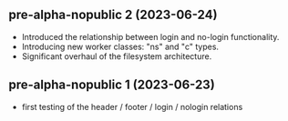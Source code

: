 ## pre-alpha-nopublic 2 (2023-06-24)
- Introduced the relationship between login and no-login functionality.
- Introducing new worker classes: "ns" and "c" types.
- Significant overhaul of the filesystem architecture.

## pre-alpha-nopublic 1 (2023-06-23)
- first testing of the header / footer / login / nologin relations


